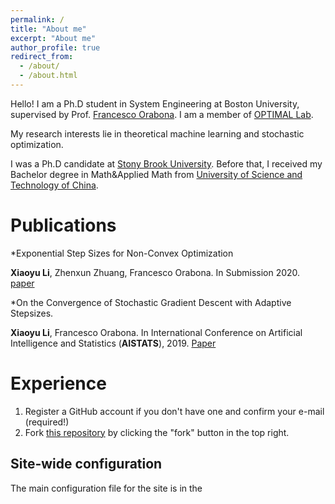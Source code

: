 ```yaml
---
permalink: /
title: "About me"
excerpt: "About me"
author_profile: true
redirect_from: 
  - /about/
  - /about.html
---
```


Hello! I am a Ph.D student in System Engineering at Boston University, supervised by Prof. [Francesco Orabona](http://francesco.orabona.com). I am a member of [OPTIMAL Lab](https://sites.google.com/view/optimal-lab/home). 

My research interests lie in theoretical machine learning and stochastic optimization. 

I was a Ph.D candidate at [Stony Brook University](https://www.stonybrook.edu). Before that, I received my Bachelor degree in Math&Applied Math from [University of Science and Technology of China](http://en.ustc.edu.cn). 

Publications
======
*Exponential Step Sizes for Non-Convex Optimization

<b>Xiaoyu Li</b>, Zhenxun Zhuang, Francesco Orabona. In Submission 2020. [paper](https://arxiv.org/abs/2002.05273)


*On the Convergence of Stochastic Gradient Descent with Adaptive Stepsizes.

<b>Xiaoyu Li</b>, Francesco Orabona. In  International Conference on Artificial Intelligence and Statistics (<b>AISTATS</b>), 2019. [Paper](http://proceedings.mlr.press/v89/li19c)

Experience
======
1. Register a GitHub account if you don't have one and confirm your e-mail (required!)
1. Fork [this repository](https://github.com/academicpages/academicpages.github.io) by clicking the "fork" button in the top right. 

Site-wide configuration
------
The main configuration file for the site is in the 

